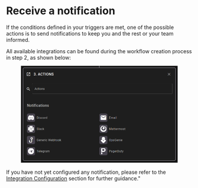 # Receive a notification

If the conditions defined in your triggers are met, one of the possible actions is to send notifications to keep you and the rest or your team informed.

All available integrations can be found during the workflow creation process in step 2, as shown below:

<figure><img src="../../../../.gitbook/assets/Screenshot from 2023-04-24 14-13-48.png" alt=""><figcaption></figcaption></figure>

If you have not yet configured any notification, please refer to the [Integration Configuration](../../../../bolt.observer/integrations/) section for further guidance."
